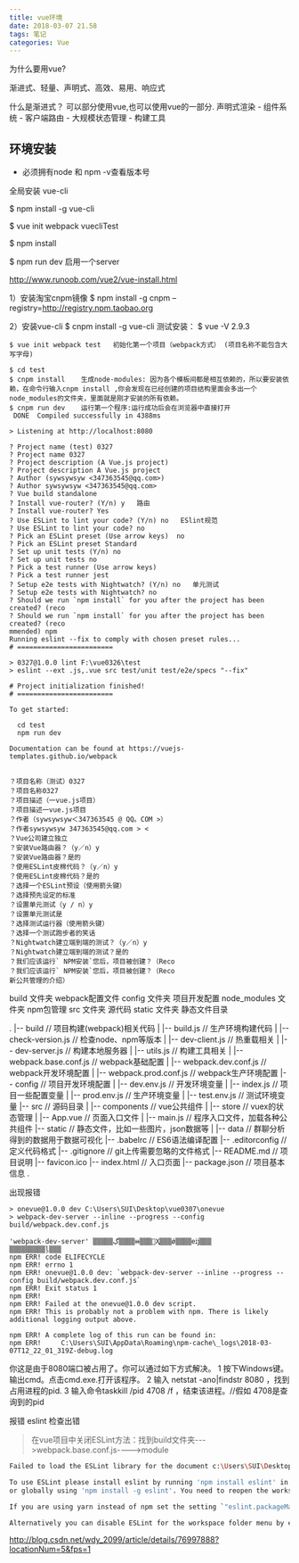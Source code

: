 ```yaml
---
title: vue环境
date: 2018-03-07 21.58
tags: 笔记
categories: Vue
---
```


为什么要用vue?

渐进式、轻量、声明式、高效、易用、响应式

什么是渐进式？
可以部分使用vue,也可以使用vue的一部分.
声明式渲染 - 组件系统 - 客户端路由 - 大规模状态管理 - 构建工具

<!-- more -->


## 环境安装

* 必须拥有node 和 npm  -v查看版本号

全局安装 vue-cli

$ npm install -g vue-cli 

$ vue init webpack vuecliTest

$ npm install

$ npm run dev 启用一个server


http://www.runoob.com/vue2/vue-install.html


1）安装淘宝cnpm镜像
$ npm install -g cnpm –registry=http://registry.npm.taobao.org

2）安装vue-cli
$ cnpm install -g vue-cli
测试安装：
$ vue -V
2.9.3

```
$ vue init webpack test   初始化第一个项目（webpack方式） (项目名称不能包含大写字母)

$ cd test
$ cnpm install    生成node-modules: 因为各个模板间都是相互依赖的，所以要安装依赖，在命令行输入cnpm install ,你会发现在已经创建的项目结构里面会多出一个node_modules的文件夹，里面就是刚才安装的所有依赖。
$ cnpm run dev    运行第一个程序:运行成功后会在浏览器中直接打开
 DONE  Compiled successfully in 4388ms

> Listening at http://localhost:8080
```

```
? Project name (test) 0327
? Project name 0327
? Project description (A Vue.js project)
? Project description A Vue.js project
? Author (sywsywsyw <347363545@qq.com>)
? Author sywsywsyw <347363545@qq.com>
? Vue build standalone
? Install vue-router? (Y/n) y   路由
? Install vue-router? Yes   
? Use ESLint to lint your code? (Y/n) no   ESlint规范  
? Use ESLint to lint your code? no 
? Pick an ESLint preset (Use arrow keys)  no
? Pick an ESLint preset Standard
? Set up unit tests (Y/n) no
? Set up unit tests no
? Pick a test runner (Use arrow keys)
? Pick a test runner jest
? Setup e2e tests with Nightwatch? (Y/n) no   单元测试
? Setup e2e tests with Nightwatch? no
? Should we run `npm install` for you after the project has been created? (reco
? Should we run `npm install` for you after the project has been created? (reco
mmended) npm
Running eslint --fix to comply with chosen preset rules...
# ========================

> 0327@1.0.0 lint F:\vue0326\test
> eslint --ext .js,.vue src test/unit test/e2e/specs "--fix"

# Project initialization finished!
# ========================

To get started:

  cd test
  npm run dev

Documentation can be found at https://vuejs-templates.github.io/webpack


？项目名称（测试）0327
？项目名称0327
？项目描述（一vue.js项目）
？项目描述一vue.js项目
？作者（sywsywsyw＜347363545 @ QQ。COM >）
？作者sywsywsyw 347363545@qq.com > <
？Vue公司建立独立
？安装Vue路由器？（y／n）y
？安装Vue路由器？是的
？使用ESLint皮棉代码？（y／n）y
？使用ESLint皮棉代码？是的
？选择一个ESLint预设（使用箭头键）
？选择预先设定的标准
？设置单元测试（y / n）y
？设置单元测试是
？选择测试运行器（使用箭头键）
？选择一个测试跑步者的笑话
？Nightwatch建立端到端的测试？（y／n）y
？Nightwatch建立端到端的测试？是的
？我们应该运行` NPM安装`您后，项目被创建？（Reco
？我们应该运行` NPM安装`您后，项目被创建？（Reco
新公共管理的介绍）
```

build 文件夹   webpack配置文件
config 文件夹   项目开发配置
node_modules 文件夹 npm包管理
src 文件夹   源代码
static 文件夹  静态文件目录 

.
|-- build                            // 项目构建(webpack)相关代码
|   |-- build.js                     // 生产环境构建代码
|   |-- check-version.js             // 检查node、npm等版本
|   |-- dev-client.js                // 热重载相关
|   |-- dev-server.js                // 构建本地服务器
|   |-- utils.js                     // 构建工具相关
|   |-- webpack.base.conf.js         // webpack基础配置
|   |-- webpack.dev.conf.js          // webpack开发环境配置
|   |-- webpack.prod.conf.js         // webpack生产环境配置
|-- config                           // 项目开发环境配置
|   |-- dev.env.js                   // 开发环境变量
|   |-- index.js                     // 项目一些配置变量
|   |-- prod.env.js                  // 生产环境变量
|   |-- test.env.js                  // 测试环境变量
|-- src                              // 源码目录
|   |-- components                     // vue公共组件
|   |-- store                          // vuex的状态管理
|   |-- App.vue                        // 页面入口文件
|   |-- main.js                        // 程序入口文件，加载各种公共组件
|-- static                           // 静态文件，比如一些图片，json数据等
|   |-- data                           // 群聊分析得到的数据用于数据可视化
|-- .babelrc                         // ES6语法编译配置
|-- .editorconfig                    // 定义代码格式
|-- .gitignore                       // git上传需要忽略的文件格式
|-- README.md                        // 项目说明
|-- favicon.ico 
|-- index.html                       // 入口页面
|-- package.json                     // 项目基本信息
.


出现报错
```
> onevue@1.0.0 dev C:\Users\SUI\Desktop\vue0307\onevue
> webpack-dev-server --inline --progress --config build/webpack.dev.conf.js

'webpack-dev-server' ▒▒▒▒▒ڲ▒▒▒▒ⲿ▒▒▒Ҳ▒▒▒ǿ▒▒▒▒еĳ▒▒▒
▒▒▒▒▒▒▒▒▒ļ▒▒▒
npm ERR! code ELIFECYCLE
npm ERR! errno 1
npm ERR! onevue@1.0.0 dev: `webpack-dev-server --inline --progress --config build/webpack.dev.conf.js`
npm ERR! Exit status 1
npm ERR!
npm ERR! Failed at the onevue@1.0.0 dev script.
npm ERR! This is probably not a problem with npm. There is likely additional logging output above.

npm ERR! A complete log of this run can be found in:
npm ERR!     C:\Users\SUI\AppData\Roaming\npm-cache\_logs\2018-03-07T12_22_01_319Z-debug.log
```

你这是由于8080端口被占用了。你可以通过如下方式解决。
1 按下Windows键。输出cmd。点击cmd.exe.打开该程序。
2 输入 netstat   -ano|findstr  8080 ，找到占用进程的pid.
3 输入命令taskkill  /pid  4708  /f  ，结束该进程。//假如 4708是查询到的pid

报错 eslint 检查出错  

> 在vue项目中关闭ESLint方法：找到build文件夹--->webpack.base.conf.js---->module

```bash
Failed to load the ESLint library for the document c:\Users\SUI\Desktop\vue0307\qqmiuscvue\menu\src\main.js

To use ESLint please install eslint by running 'npm install eslint' in the workspace folder menu
or globally using 'npm install -g eslint'. You need to reopen the workspace after installing eslint.

If you are using yarn instead of npm set the setting `"eslint.packageManager": "yarn"`

Alternatively you can disable ESLint for the workspace folder menu by executing the 'Disable ESLint' command.
```

http://blog.csdn.net/wdy_2099/article/details/76997888?locationNum=5&fps=1